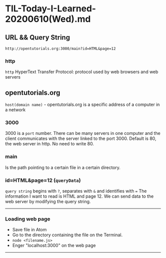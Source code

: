 # TIL-Today-I-Learned- 20200610(Wed).md

## URL && Query String

`http://opentutorials.org:3000/main?id=HTML&page=12`

### http
`http` HyperText Transfer Protocol: protocol used by web browsers and web servers

## opentutorials.org
`host(domain name)` - opentutorials.org is a specific address of a computer in a network

### 3000
3000 is a `port` number.
There can be many servers in one computer
and the client communicates with the server linked to the port 3000.
Default is 80, the web server in http. No need to write 80.

### main
Is the path pointing to a certain file in a certain directory.

### id=HTML&page=12 (`queryData`)
`query string` begins with `?`, separates with `&` and identifies with `=`
The information I want to read is HTML and page 12.
We can send data to the web server by modifying the query string.


---

### Loading web page
- Save file in Atom
- Go to the directory containing the file on the Terminal.
- `node <filename.js>`
- Enger "localhost:3000" on the web page

---

